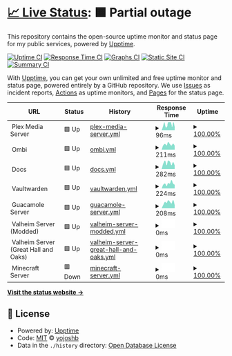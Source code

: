 # [📈 Live Status](https://status.joshyb.xyz): <!--live status--> **🟧 Partial outage**

This repository contains the open-source uptime monitor and status page for my public services, powered by [Upptime](https://github.com/upptime/upptime).

[![Uptime CI](https://github.com/yojoshb/status/workflows/Uptime%20CI/badge.svg)](https://github.com/yojoshb/status/actions?query=workflow%3A%22Uptime+CI%22)
[![Response Time CI](https://github.com/yojoshb/status/workflows/Response%20Time%20CI/badge.svg)](https://github.com/yojoshb/status/actions?query=workflow%3A%22Response+Time+CI%22)
[![Graphs CI](https://github.com/yojoshb/status/workflows/Graphs%20CI/badge.svg)](https://github.com/yojoshb/status/actions?query=workflow%3A%22Graphs+CI%22)
[![Static Site CI](https://github.com/yojoshb/status/workflows/Static%20Site%20CI/badge.svg)](https://github.com/yojoshb/status/actions?query=workflow%3A%22Static+Site+CI%22)
[![Summary CI](https://github.com/yojoshb/status/workflows/Summary%20CI/badge.svg)](https://github.com/yojoshb/status/actions?query=workflow%3A%22Summary+CI%22)

With [Upptime](https://upptime.js.org), you can get your own unlimited and free uptime monitor and status page, powered entirely by a GitHub repository. We use [Issues](https://github.com/yojoshb/status/issues) as incident reports, [Actions](https://github.com/yojoshb/status/actions) as uptime monitors, and [Pages](https://status.joshyb.xyz) for the status page.

<!--start: status pages-->
<!-- This summary is generated by Upptime (https://github.com/upptime/upptime) -->
<!-- Do not edit this manually, your changes will be overwritten -->
<!-- prettier-ignore -->
| URL | Status | History | Response Time | Uptime |
| --- | ------ | ------- | ------------- | ------ |
| <img alt="" src="https://raw.githubusercontent.com/yojoshb/status/master/assets/plex_icon.ico" height="13"> Plex Media Server | 🟩 Up | [plex-media-server.yml](https://github.com/yojoshb/status/commits/HEAD/history/plex-media-server.yml) | <details><summary><img alt="Response time graph" src="./graphs/plex-media-server/response-time-week.png" height="20"> 96ms</summary><br><a href="https://status.joshyb.xyz/history/plex-media-server"><img alt="Response time 103" src="https://img.shields.io/endpoint?url=https%3A%2F%2Fraw.githubusercontent.com%2Fyojoshb%2Fstatus%2FHEAD%2Fapi%2Fplex-media-server%2Fresponse-time.json"></a><br><a href="https://status.joshyb.xyz/history/plex-media-server"><img alt="24-hour response time 126" src="https://img.shields.io/endpoint?url=https%3A%2F%2Fraw.githubusercontent.com%2Fyojoshb%2Fstatus%2FHEAD%2Fapi%2Fplex-media-server%2Fresponse-time-day.json"></a><br><a href="https://status.joshyb.xyz/history/plex-media-server"><img alt="7-day response time 96" src="https://img.shields.io/endpoint?url=https%3A%2F%2Fraw.githubusercontent.com%2Fyojoshb%2Fstatus%2FHEAD%2Fapi%2Fplex-media-server%2Fresponse-time-week.json"></a><br><a href="https://status.joshyb.xyz/history/plex-media-server"><img alt="30-day response time 94" src="https://img.shields.io/endpoint?url=https%3A%2F%2Fraw.githubusercontent.com%2Fyojoshb%2Fstatus%2FHEAD%2Fapi%2Fplex-media-server%2Fresponse-time-month.json"></a><br><a href="https://status.joshyb.xyz/history/plex-media-server"><img alt="1-year response time 103" src="https://img.shields.io/endpoint?url=https%3A%2F%2Fraw.githubusercontent.com%2Fyojoshb%2Fstatus%2FHEAD%2Fapi%2Fplex-media-server%2Fresponse-time-year.json"></a></details> | <details><summary><a href="https://status.joshyb.xyz/history/plex-media-server">100.00%</a></summary><a href="https://status.joshyb.xyz/history/plex-media-server"><img alt="All-time uptime 100.00%" src="https://img.shields.io/endpoint?url=https%3A%2F%2Fraw.githubusercontent.com%2Fyojoshb%2Fstatus%2FHEAD%2Fapi%2Fplex-media-server%2Fuptime.json"></a><br><a href="https://status.joshyb.xyz/history/plex-media-server"><img alt="24-hour uptime 100.00%" src="https://img.shields.io/endpoint?url=https%3A%2F%2Fraw.githubusercontent.com%2Fyojoshb%2Fstatus%2FHEAD%2Fapi%2Fplex-media-server%2Fuptime-day.json"></a><br><a href="https://status.joshyb.xyz/history/plex-media-server"><img alt="7-day uptime 100.00%" src="https://img.shields.io/endpoint?url=https%3A%2F%2Fraw.githubusercontent.com%2Fyojoshb%2Fstatus%2FHEAD%2Fapi%2Fplex-media-server%2Fuptime-week.json"></a><br><a href="https://status.joshyb.xyz/history/plex-media-server"><img alt="30-day uptime 100.00%" src="https://img.shields.io/endpoint?url=https%3A%2F%2Fraw.githubusercontent.com%2Fyojoshb%2Fstatus%2FHEAD%2Fapi%2Fplex-media-server%2Fuptime-month.json"></a><br><a href="https://status.joshyb.xyz/history/plex-media-server"><img alt="1-year uptime 100.00%" src="https://img.shields.io/endpoint?url=https%3A%2F%2Fraw.githubusercontent.com%2Fyojoshb%2Fstatus%2FHEAD%2Fapi%2Fplex-media-server%2Fuptime-year.json"></a></details>
| <img alt="" src="https://raw.githubusercontent.com/yojoshb/status/master/assets/ombi_icon.ico" height="13"> Ombi | 🟩 Up | [ombi.yml](https://github.com/yojoshb/status/commits/HEAD/history/ombi.yml) | <details><summary><img alt="Response time graph" src="./graphs/ombi/response-time-week.png" height="20"> 211ms</summary><br><a href="https://status.joshyb.xyz/history/ombi"><img alt="Response time 220" src="https://img.shields.io/endpoint?url=https%3A%2F%2Fraw.githubusercontent.com%2Fyojoshb%2Fstatus%2FHEAD%2Fapi%2Fombi%2Fresponse-time.json"></a><br><a href="https://status.joshyb.xyz/history/ombi"><img alt="24-hour response time 216" src="https://img.shields.io/endpoint?url=https%3A%2F%2Fraw.githubusercontent.com%2Fyojoshb%2Fstatus%2FHEAD%2Fapi%2Fombi%2Fresponse-time-day.json"></a><br><a href="https://status.joshyb.xyz/history/ombi"><img alt="7-day response time 211" src="https://img.shields.io/endpoint?url=https%3A%2F%2Fraw.githubusercontent.com%2Fyojoshb%2Fstatus%2FHEAD%2Fapi%2Fombi%2Fresponse-time-week.json"></a><br><a href="https://status.joshyb.xyz/history/ombi"><img alt="30-day response time 207" src="https://img.shields.io/endpoint?url=https%3A%2F%2Fraw.githubusercontent.com%2Fyojoshb%2Fstatus%2FHEAD%2Fapi%2Fombi%2Fresponse-time-month.json"></a><br><a href="https://status.joshyb.xyz/history/ombi"><img alt="1-year response time 220" src="https://img.shields.io/endpoint?url=https%3A%2F%2Fraw.githubusercontent.com%2Fyojoshb%2Fstatus%2FHEAD%2Fapi%2Fombi%2Fresponse-time-year.json"></a></details> | <details><summary><a href="https://status.joshyb.xyz/history/ombi">100.00%</a></summary><a href="https://status.joshyb.xyz/history/ombi"><img alt="All-time uptime 100.00%" src="https://img.shields.io/endpoint?url=https%3A%2F%2Fraw.githubusercontent.com%2Fyojoshb%2Fstatus%2FHEAD%2Fapi%2Fombi%2Fuptime.json"></a><br><a href="https://status.joshyb.xyz/history/ombi"><img alt="24-hour uptime 100.00%" src="https://img.shields.io/endpoint?url=https%3A%2F%2Fraw.githubusercontent.com%2Fyojoshb%2Fstatus%2FHEAD%2Fapi%2Fombi%2Fuptime-day.json"></a><br><a href="https://status.joshyb.xyz/history/ombi"><img alt="7-day uptime 100.00%" src="https://img.shields.io/endpoint?url=https%3A%2F%2Fraw.githubusercontent.com%2Fyojoshb%2Fstatus%2FHEAD%2Fapi%2Fombi%2Fuptime-week.json"></a><br><a href="https://status.joshyb.xyz/history/ombi"><img alt="30-day uptime 100.00%" src="https://img.shields.io/endpoint?url=https%3A%2F%2Fraw.githubusercontent.com%2Fyojoshb%2Fstatus%2FHEAD%2Fapi%2Fombi%2Fuptime-month.json"></a><br><a href="https://status.joshyb.xyz/history/ombi"><img alt="1-year uptime 100.00%" src="https://img.shields.io/endpoint?url=https%3A%2F%2Fraw.githubusercontent.com%2Fyojoshb%2Fstatus%2FHEAD%2Fapi%2Fombi%2Fuptime-year.json"></a></details>
| <img alt="" src="https://raw.githubusercontent.com/yojoshb/status/master/assets/wiki_icon.ico" height="13"> Docs | 🟩 Up | [docs.yml](https://github.com/yojoshb/status/commits/HEAD/history/docs.yml) | <details><summary><img alt="Response time graph" src="./graphs/docs/response-time-week.png" height="20"> 282ms</summary><br><a href="https://status.joshyb.xyz/history/docs"><img alt="Response time 277" src="https://img.shields.io/endpoint?url=https%3A%2F%2Fraw.githubusercontent.com%2Fyojoshb%2Fstatus%2FHEAD%2Fapi%2Fdocs%2Fresponse-time.json"></a><br><a href="https://status.joshyb.xyz/history/docs"><img alt="24-hour response time 327" src="https://img.shields.io/endpoint?url=https%3A%2F%2Fraw.githubusercontent.com%2Fyojoshb%2Fstatus%2FHEAD%2Fapi%2Fdocs%2Fresponse-time-day.json"></a><br><a href="https://status.joshyb.xyz/history/docs"><img alt="7-day response time 282" src="https://img.shields.io/endpoint?url=https%3A%2F%2Fraw.githubusercontent.com%2Fyojoshb%2Fstatus%2FHEAD%2Fapi%2Fdocs%2Fresponse-time-week.json"></a><br><a href="https://status.joshyb.xyz/history/docs"><img alt="30-day response time 272" src="https://img.shields.io/endpoint?url=https%3A%2F%2Fraw.githubusercontent.com%2Fyojoshb%2Fstatus%2FHEAD%2Fapi%2Fdocs%2Fresponse-time-month.json"></a><br><a href="https://status.joshyb.xyz/history/docs"><img alt="1-year response time 277" src="https://img.shields.io/endpoint?url=https%3A%2F%2Fraw.githubusercontent.com%2Fyojoshb%2Fstatus%2FHEAD%2Fapi%2Fdocs%2Fresponse-time-year.json"></a></details> | <details><summary><a href="https://status.joshyb.xyz/history/docs">100.00%</a></summary><a href="https://status.joshyb.xyz/history/docs"><img alt="All-time uptime 100.00%" src="https://img.shields.io/endpoint?url=https%3A%2F%2Fraw.githubusercontent.com%2Fyojoshb%2Fstatus%2FHEAD%2Fapi%2Fdocs%2Fuptime.json"></a><br><a href="https://status.joshyb.xyz/history/docs"><img alt="24-hour uptime 100.00%" src="https://img.shields.io/endpoint?url=https%3A%2F%2Fraw.githubusercontent.com%2Fyojoshb%2Fstatus%2FHEAD%2Fapi%2Fdocs%2Fuptime-day.json"></a><br><a href="https://status.joshyb.xyz/history/docs"><img alt="7-day uptime 100.00%" src="https://img.shields.io/endpoint?url=https%3A%2F%2Fraw.githubusercontent.com%2Fyojoshb%2Fstatus%2FHEAD%2Fapi%2Fdocs%2Fuptime-week.json"></a><br><a href="https://status.joshyb.xyz/history/docs"><img alt="30-day uptime 100.00%" src="https://img.shields.io/endpoint?url=https%3A%2F%2Fraw.githubusercontent.com%2Fyojoshb%2Fstatus%2FHEAD%2Fapi%2Fdocs%2Fuptime-month.json"></a><br><a href="https://status.joshyb.xyz/history/docs"><img alt="1-year uptime 100.00%" src="https://img.shields.io/endpoint?url=https%3A%2F%2Fraw.githubusercontent.com%2Fyojoshb%2Fstatus%2FHEAD%2Fapi%2Fdocs%2Fuptime-year.json"></a></details>
| <img alt="" src="https://raw.githubusercontent.com/yojoshb/status/master/assets/vault_icon.ico" height="13"> Vaultwarden | 🟩 Up | [vaultwarden.yml](https://github.com/yojoshb/status/commits/HEAD/history/vaultwarden.yml) | <details><summary><img alt="Response time graph" src="./graphs/vaultwarden/response-time-week.png" height="20"> 224ms</summary><br><a href="https://status.joshyb.xyz/history/vaultwarden"><img alt="Response time 215" src="https://img.shields.io/endpoint?url=https%3A%2F%2Fraw.githubusercontent.com%2Fyojoshb%2Fstatus%2FHEAD%2Fapi%2Fvaultwarden%2Fresponse-time.json"></a><br><a href="https://status.joshyb.xyz/history/vaultwarden"><img alt="24-hour response time 237" src="https://img.shields.io/endpoint?url=https%3A%2F%2Fraw.githubusercontent.com%2Fyojoshb%2Fstatus%2FHEAD%2Fapi%2Fvaultwarden%2Fresponse-time-day.json"></a><br><a href="https://status.joshyb.xyz/history/vaultwarden"><img alt="7-day response time 224" src="https://img.shields.io/endpoint?url=https%3A%2F%2Fraw.githubusercontent.com%2Fyojoshb%2Fstatus%2FHEAD%2Fapi%2Fvaultwarden%2Fresponse-time-week.json"></a><br><a href="https://status.joshyb.xyz/history/vaultwarden"><img alt="30-day response time 207" src="https://img.shields.io/endpoint?url=https%3A%2F%2Fraw.githubusercontent.com%2Fyojoshb%2Fstatus%2FHEAD%2Fapi%2Fvaultwarden%2Fresponse-time-month.json"></a><br><a href="https://status.joshyb.xyz/history/vaultwarden"><img alt="1-year response time 215" src="https://img.shields.io/endpoint?url=https%3A%2F%2Fraw.githubusercontent.com%2Fyojoshb%2Fstatus%2FHEAD%2Fapi%2Fvaultwarden%2Fresponse-time-year.json"></a></details> | <details><summary><a href="https://status.joshyb.xyz/history/vaultwarden">100.00%</a></summary><a href="https://status.joshyb.xyz/history/vaultwarden"><img alt="All-time uptime 100.00%" src="https://img.shields.io/endpoint?url=https%3A%2F%2Fraw.githubusercontent.com%2Fyojoshb%2Fstatus%2FHEAD%2Fapi%2Fvaultwarden%2Fuptime.json"></a><br><a href="https://status.joshyb.xyz/history/vaultwarden"><img alt="24-hour uptime 100.00%" src="https://img.shields.io/endpoint?url=https%3A%2F%2Fraw.githubusercontent.com%2Fyojoshb%2Fstatus%2FHEAD%2Fapi%2Fvaultwarden%2Fuptime-day.json"></a><br><a href="https://status.joshyb.xyz/history/vaultwarden"><img alt="7-day uptime 100.00%" src="https://img.shields.io/endpoint?url=https%3A%2F%2Fraw.githubusercontent.com%2Fyojoshb%2Fstatus%2FHEAD%2Fapi%2Fvaultwarden%2Fuptime-week.json"></a><br><a href="https://status.joshyb.xyz/history/vaultwarden"><img alt="30-day uptime 100.00%" src="https://img.shields.io/endpoint?url=https%3A%2F%2Fraw.githubusercontent.com%2Fyojoshb%2Fstatus%2FHEAD%2Fapi%2Fvaultwarden%2Fuptime-month.json"></a><br><a href="https://status.joshyb.xyz/history/vaultwarden"><img alt="1-year uptime 100.00%" src="https://img.shields.io/endpoint?url=https%3A%2F%2Fraw.githubusercontent.com%2Fyojoshb%2Fstatus%2FHEAD%2Fapi%2Fvaultwarden%2Fuptime-year.json"></a></details>
| <img alt="" src="https://raw.githubusercontent.com/yojoshb/status/master/assets/guac_icon.ico" height="13"> Guacamole Server | 🟩 Up | [guacamole-server.yml](https://github.com/yojoshb/status/commits/HEAD/history/guacamole-server.yml) | <details><summary><img alt="Response time graph" src="./graphs/guacamole-server/response-time-week.png" height="20"> 208ms</summary><br><a href="https://status.joshyb.xyz/history/guacamole-server"><img alt="Response time 202" src="https://img.shields.io/endpoint?url=https%3A%2F%2Fraw.githubusercontent.com%2Fyojoshb%2Fstatus%2FHEAD%2Fapi%2Fguacamole-server%2Fresponse-time.json"></a><br><a href="https://status.joshyb.xyz/history/guacamole-server"><img alt="24-hour response time 215" src="https://img.shields.io/endpoint?url=https%3A%2F%2Fraw.githubusercontent.com%2Fyojoshb%2Fstatus%2FHEAD%2Fapi%2Fguacamole-server%2Fresponse-time-day.json"></a><br><a href="https://status.joshyb.xyz/history/guacamole-server"><img alt="7-day response time 208" src="https://img.shields.io/endpoint?url=https%3A%2F%2Fraw.githubusercontent.com%2Fyojoshb%2Fstatus%2FHEAD%2Fapi%2Fguacamole-server%2Fresponse-time-week.json"></a><br><a href="https://status.joshyb.xyz/history/guacamole-server"><img alt="30-day response time 189" src="https://img.shields.io/endpoint?url=https%3A%2F%2Fraw.githubusercontent.com%2Fyojoshb%2Fstatus%2FHEAD%2Fapi%2Fguacamole-server%2Fresponse-time-month.json"></a><br><a href="https://status.joshyb.xyz/history/guacamole-server"><img alt="1-year response time 202" src="https://img.shields.io/endpoint?url=https%3A%2F%2Fraw.githubusercontent.com%2Fyojoshb%2Fstatus%2FHEAD%2Fapi%2Fguacamole-server%2Fresponse-time-year.json"></a></details> | <details><summary><a href="https://status.joshyb.xyz/history/guacamole-server">100.00%</a></summary><a href="https://status.joshyb.xyz/history/guacamole-server"><img alt="All-time uptime 100.00%" src="https://img.shields.io/endpoint?url=https%3A%2F%2Fraw.githubusercontent.com%2Fyojoshb%2Fstatus%2FHEAD%2Fapi%2Fguacamole-server%2Fuptime.json"></a><br><a href="https://status.joshyb.xyz/history/guacamole-server"><img alt="24-hour uptime 100.00%" src="https://img.shields.io/endpoint?url=https%3A%2F%2Fraw.githubusercontent.com%2Fyojoshb%2Fstatus%2FHEAD%2Fapi%2Fguacamole-server%2Fuptime-day.json"></a><br><a href="https://status.joshyb.xyz/history/guacamole-server"><img alt="7-day uptime 100.00%" src="https://img.shields.io/endpoint?url=https%3A%2F%2Fraw.githubusercontent.com%2Fyojoshb%2Fstatus%2FHEAD%2Fapi%2Fguacamole-server%2Fuptime-week.json"></a><br><a href="https://status.joshyb.xyz/history/guacamole-server"><img alt="30-day uptime 100.00%" src="https://img.shields.io/endpoint?url=https%3A%2F%2Fraw.githubusercontent.com%2Fyojoshb%2Fstatus%2FHEAD%2Fapi%2Fguacamole-server%2Fuptime-month.json"></a><br><a href="https://status.joshyb.xyz/history/guacamole-server"><img alt="1-year uptime 100.00%" src="https://img.shields.io/endpoint?url=https%3A%2F%2Fraw.githubusercontent.com%2Fyojoshb%2Fstatus%2FHEAD%2Fapi%2Fguacamole-server%2Fuptime-year.json"></a></details>
| <img alt="" src="https://raw.githubusercontent.com/yojoshb/status/master/assets/valheim_icon.ico" height="13"> Valheim Server (Modded) | 🟩 Up | [valheim-server-modded.yml](https://github.com/yojoshb/status/commits/HEAD/history/valheim-server-modded.yml) | <details><summary><img alt="Response time graph" src="./graphs/valheim-server-modded/response-time-week.png" height="20"> 0ms</summary><br><a href="https://status.joshyb.xyz/history/valheim-server-modded"><img alt="Response time 0" src="https://img.shields.io/endpoint?url=https%3A%2F%2Fraw.githubusercontent.com%2Fyojoshb%2Fstatus%2FHEAD%2Fapi%2Fvalheim-server-modded%2Fresponse-time.json"></a><br><a href="https://status.joshyb.xyz/history/valheim-server-modded"><img alt="24-hour response time 0" src="https://img.shields.io/endpoint?url=https%3A%2F%2Fraw.githubusercontent.com%2Fyojoshb%2Fstatus%2FHEAD%2Fapi%2Fvalheim-server-modded%2Fresponse-time-day.json"></a><br><a href="https://status.joshyb.xyz/history/valheim-server-modded"><img alt="7-day response time 0" src="https://img.shields.io/endpoint?url=https%3A%2F%2Fraw.githubusercontent.com%2Fyojoshb%2Fstatus%2FHEAD%2Fapi%2Fvalheim-server-modded%2Fresponse-time-week.json"></a><br><a href="https://status.joshyb.xyz/history/valheim-server-modded"><img alt="30-day response time 0" src="https://img.shields.io/endpoint?url=https%3A%2F%2Fraw.githubusercontent.com%2Fyojoshb%2Fstatus%2FHEAD%2Fapi%2Fvalheim-server-modded%2Fresponse-time-month.json"></a><br><a href="https://status.joshyb.xyz/history/valheim-server-modded"><img alt="1-year response time 0" src="https://img.shields.io/endpoint?url=https%3A%2F%2Fraw.githubusercontent.com%2Fyojoshb%2Fstatus%2FHEAD%2Fapi%2Fvalheim-server-modded%2Fresponse-time-year.json"></a></details> | <details><summary><a href="https://status.joshyb.xyz/history/valheim-server-modded">100.00%</a></summary><a href="https://status.joshyb.xyz/history/valheim-server-modded"><img alt="All-time uptime 100.00%" src="https://img.shields.io/endpoint?url=https%3A%2F%2Fraw.githubusercontent.com%2Fyojoshb%2Fstatus%2FHEAD%2Fapi%2Fvalheim-server-modded%2Fuptime.json"></a><br><a href="https://status.joshyb.xyz/history/valheim-server-modded"><img alt="24-hour uptime 100.00%" src="https://img.shields.io/endpoint?url=https%3A%2F%2Fraw.githubusercontent.com%2Fyojoshb%2Fstatus%2FHEAD%2Fapi%2Fvalheim-server-modded%2Fuptime-day.json"></a><br><a href="https://status.joshyb.xyz/history/valheim-server-modded"><img alt="7-day uptime 100.00%" src="https://img.shields.io/endpoint?url=https%3A%2F%2Fraw.githubusercontent.com%2Fyojoshb%2Fstatus%2FHEAD%2Fapi%2Fvalheim-server-modded%2Fuptime-week.json"></a><br><a href="https://status.joshyb.xyz/history/valheim-server-modded"><img alt="30-day uptime 100.00%" src="https://img.shields.io/endpoint?url=https%3A%2F%2Fraw.githubusercontent.com%2Fyojoshb%2Fstatus%2FHEAD%2Fapi%2Fvalheim-server-modded%2Fuptime-month.json"></a><br><a href="https://status.joshyb.xyz/history/valheim-server-modded"><img alt="1-year uptime 100.00%" src="https://img.shields.io/endpoint?url=https%3A%2F%2Fraw.githubusercontent.com%2Fyojoshb%2Fstatus%2FHEAD%2Fapi%2Fvalheim-server-modded%2Fuptime-year.json"></a></details>
| <img alt="" src="https://raw.githubusercontent.com/yojoshb/status/master/assets/valheim_icon.ico" height="13"> Valheim Server (Great Hall and Oaks) | 🟩 Up | [valheim-server-great-hall-and-oaks.yml](https://github.com/yojoshb/status/commits/HEAD/history/valheim-server-great-hall-and-oaks.yml) | <details><summary><img alt="Response time graph" src="./graphs/valheim-server-great-hall-and-oaks/response-time-week.png" height="20"> 0ms</summary><br><a href="https://status.joshyb.xyz/history/valheim-server-great-hall-and-oaks"><img alt="Response time 53" src="https://img.shields.io/endpoint?url=https%3A%2F%2Fraw.githubusercontent.com%2Fyojoshb%2Fstatus%2FHEAD%2Fapi%2Fvalheim-server-great-hall-and-oaks%2Fresponse-time.json"></a><br><a href="https://status.joshyb.xyz/history/valheim-server-great-hall-and-oaks"><img alt="24-hour response time 0" src="https://img.shields.io/endpoint?url=https%3A%2F%2Fraw.githubusercontent.com%2Fyojoshb%2Fstatus%2FHEAD%2Fapi%2Fvalheim-server-great-hall-and-oaks%2Fresponse-time-day.json"></a><br><a href="https://status.joshyb.xyz/history/valheim-server-great-hall-and-oaks"><img alt="7-day response time 0" src="https://img.shields.io/endpoint?url=https%3A%2F%2Fraw.githubusercontent.com%2Fyojoshb%2Fstatus%2FHEAD%2Fapi%2Fvalheim-server-great-hall-and-oaks%2Fresponse-time-week.json"></a><br><a href="https://status.joshyb.xyz/history/valheim-server-great-hall-and-oaks"><img alt="30-day response time 0" src="https://img.shields.io/endpoint?url=https%3A%2F%2Fraw.githubusercontent.com%2Fyojoshb%2Fstatus%2FHEAD%2Fapi%2Fvalheim-server-great-hall-and-oaks%2Fresponse-time-month.json"></a><br><a href="https://status.joshyb.xyz/history/valheim-server-great-hall-and-oaks"><img alt="1-year response time 53" src="https://img.shields.io/endpoint?url=https%3A%2F%2Fraw.githubusercontent.com%2Fyojoshb%2Fstatus%2FHEAD%2Fapi%2Fvalheim-server-great-hall-and-oaks%2Fresponse-time-year.json"></a></details> | <details><summary><a href="https://status.joshyb.xyz/history/valheim-server-great-hall-and-oaks">100.00%</a></summary><a href="https://status.joshyb.xyz/history/valheim-server-great-hall-and-oaks"><img alt="All-time uptime 100.00%" src="https://img.shields.io/endpoint?url=https%3A%2F%2Fraw.githubusercontent.com%2Fyojoshb%2Fstatus%2FHEAD%2Fapi%2Fvalheim-server-great-hall-and-oaks%2Fuptime.json"></a><br><a href="https://status.joshyb.xyz/history/valheim-server-great-hall-and-oaks"><img alt="24-hour uptime 100.00%" src="https://img.shields.io/endpoint?url=https%3A%2F%2Fraw.githubusercontent.com%2Fyojoshb%2Fstatus%2FHEAD%2Fapi%2Fvalheim-server-great-hall-and-oaks%2Fuptime-day.json"></a><br><a href="https://status.joshyb.xyz/history/valheim-server-great-hall-and-oaks"><img alt="7-day uptime 100.00%" src="https://img.shields.io/endpoint?url=https%3A%2F%2Fraw.githubusercontent.com%2Fyojoshb%2Fstatus%2FHEAD%2Fapi%2Fvalheim-server-great-hall-and-oaks%2Fuptime-week.json"></a><br><a href="https://status.joshyb.xyz/history/valheim-server-great-hall-and-oaks"><img alt="30-day uptime 100.00%" src="https://img.shields.io/endpoint?url=https%3A%2F%2Fraw.githubusercontent.com%2Fyojoshb%2Fstatus%2FHEAD%2Fapi%2Fvalheim-server-great-hall-and-oaks%2Fuptime-month.json"></a><br><a href="https://status.joshyb.xyz/history/valheim-server-great-hall-and-oaks"><img alt="1-year uptime 100.00%" src="https://img.shields.io/endpoint?url=https%3A%2F%2Fraw.githubusercontent.com%2Fyojoshb%2Fstatus%2FHEAD%2Fapi%2Fvalheim-server-great-hall-and-oaks%2Fuptime-year.json"></a></details>
| <img alt="" src="https://raw.githubusercontent.com/yojoshb/status/master/assets/minecraft_icon.ico" height="13"> Minecraft Server | 🟥 Down | [minecraft-server.yml](https://github.com/yojoshb/status/commits/HEAD/history/minecraft-server.yml) | <details><summary><img alt="Response time graph" src="./graphs/minecraft-server/response-time-week.png" height="20"> 0ms</summary><br><a href="https://status.joshyb.xyz/history/minecraft-server"><img alt="Response time 95" src="https://img.shields.io/endpoint?url=https%3A%2F%2Fraw.githubusercontent.com%2Fyojoshb%2Fstatus%2FHEAD%2Fapi%2Fminecraft-server%2Fresponse-time.json"></a><br><a href="https://status.joshyb.xyz/history/minecraft-server"><img alt="24-hour response time 0" src="https://img.shields.io/endpoint?url=https%3A%2F%2Fraw.githubusercontent.com%2Fyojoshb%2Fstatus%2FHEAD%2Fapi%2Fminecraft-server%2Fresponse-time-day.json"></a><br><a href="https://status.joshyb.xyz/history/minecraft-server"><img alt="7-day response time 0" src="https://img.shields.io/endpoint?url=https%3A%2F%2Fraw.githubusercontent.com%2Fyojoshb%2Fstatus%2FHEAD%2Fapi%2Fminecraft-server%2Fresponse-time-week.json"></a><br><a href="https://status.joshyb.xyz/history/minecraft-server"><img alt="30-day response time 0" src="https://img.shields.io/endpoint?url=https%3A%2F%2Fraw.githubusercontent.com%2Fyojoshb%2Fstatus%2FHEAD%2Fapi%2Fminecraft-server%2Fresponse-time-month.json"></a><br><a href="https://status.joshyb.xyz/history/minecraft-server"><img alt="1-year response time 95" src="https://img.shields.io/endpoint?url=https%3A%2F%2Fraw.githubusercontent.com%2Fyojoshb%2Fstatus%2FHEAD%2Fapi%2Fminecraft-server%2Fresponse-time-year.json"></a></details> | <details><summary><a href="https://status.joshyb.xyz/history/minecraft-server">100.00%</a></summary><a href="https://status.joshyb.xyz/history/minecraft-server"><img alt="All-time uptime 100.00%" src="https://img.shields.io/endpoint?url=https%3A%2F%2Fraw.githubusercontent.com%2Fyojoshb%2Fstatus%2FHEAD%2Fapi%2Fminecraft-server%2Fuptime.json"></a><br><a href="https://status.joshyb.xyz/history/minecraft-server"><img alt="24-hour uptime 100.00%" src="https://img.shields.io/endpoint?url=https%3A%2F%2Fraw.githubusercontent.com%2Fyojoshb%2Fstatus%2FHEAD%2Fapi%2Fminecraft-server%2Fuptime-day.json"></a><br><a href="https://status.joshyb.xyz/history/minecraft-server"><img alt="7-day uptime 100.00%" src="https://img.shields.io/endpoint?url=https%3A%2F%2Fraw.githubusercontent.com%2Fyojoshb%2Fstatus%2FHEAD%2Fapi%2Fminecraft-server%2Fuptime-week.json"></a><br><a href="https://status.joshyb.xyz/history/minecraft-server"><img alt="30-day uptime 100.00%" src="https://img.shields.io/endpoint?url=https%3A%2F%2Fraw.githubusercontent.com%2Fyojoshb%2Fstatus%2FHEAD%2Fapi%2Fminecraft-server%2Fuptime-month.json"></a><br><a href="https://status.joshyb.xyz/history/minecraft-server"><img alt="1-year uptime 100.00%" src="https://img.shields.io/endpoint?url=https%3A%2F%2Fraw.githubusercontent.com%2Fyojoshb%2Fstatus%2FHEAD%2Fapi%2Fminecraft-server%2Fuptime-year.json"></a></details>

<!--end: status pages-->

[**Visit the status website →**](https://status.joshyb.xyz)

## 📄 License

- Powered by: [Upptime](https://github.com/upptime/upptime)
- Code: [MIT](./LICENSE) © [yojoshb](https://status.joshyb.xyz)
- Data in the `./history` directory: [Open Database License](https://opendatacommons.org/licenses/odbl/1-0/)
